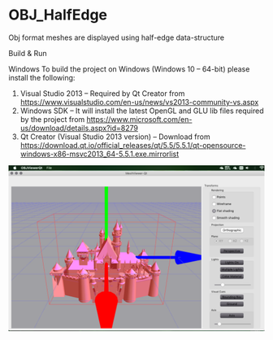 # OBJ_HalfEdge
Obj format meshes are displayed using half-edge data-structure

Build & Run

Windows
To build the project on Windows (Windows 10 – 64-bit) please install the following:

1.	Visual Studio 2013 – Required by Qt Creator from https://www.visualstudio.com/en-us/news/vs2013-community-vs.aspx
2.	Windows SDK – It will install the latest OpenGL and GLU lib files required by the project from https://www.microsoft.com/en-us/download/details.aspx?id=8279
3.  Qt Creator (Visual Studio 2013 version) – Download from https://download.qt.io/official_releases/qt/5.5/5.5.1/qt-opensource-windows-x86-msvc2013_64-5.5.1.exe.mirrorlist


![alt tag](https://github.com/pranjal23/OBJ_HalfEdge/blob/master/documentation/sceenshot.png?raw=true)